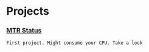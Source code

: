 # Projects
### [MTR Status](https://yscjustin.github.io/projects/mtrstatus)
     
    First project. Might consume your CPU. Take a look


